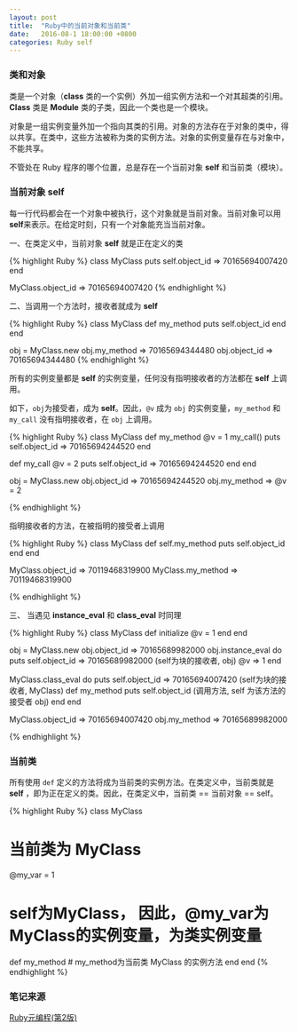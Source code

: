 ```yaml
---
layout: post
title:  "Ruby中的当前对象和当前类"
date:   2016-08-1 18:00:00 +0800
categories: Ruby self
---
```


### 类和对象

类是一个对象（**class** 类的一个实例）外加一组实例方法和一个对其超类的引用。**Class** 类是 **Module** 类的子类，因此一个类也是一个模块。

对象是一组实例变量外加一个指向其类的引用。对象的方法存在于对象的类中，得以共享。在类中，这些方法被称为类的实例方法。对象的实例变量存在与对象中，不能共享。

不管处在 Ruby 程序的哪个位置，总是存在一个当前对象 **self** 和当前类（模块）。

### 当前对象 **self**

每一行代码都会在一个对象中被执行，这个对象就是当前对象。当前对象可以用 **self**来表示。在给定时刻，只有一个对象能充当当前对象。

一、在类定义中，当前对象 **self** 就是正在定义的类

{% highlight Ruby %}
class MyClass
  puts self.object_id => 70165694007420
end

MyClass.object_id => 70165694007420
{% endhighlight %}

二、当调用一个方法时，接收者就成为 **self**

{% highlight Ruby %}
class MyClass
  def my_method
    puts self.object_id
  end
end

obj = MyClass.new
obj.my_method => 70165694344480
obj.object_id => 70165694344480
{% endhighlight %}

所有的实例变量都是 **self** 的实例变量，任何没有指明接收者的方法都在 **self** 上调用。

如下，<code>obj</code>为接受者，成为 **self**。因此，<code>@v</code> 成为 <code>obj</code> 的实例变量，<code>my_method</code> 和 <code>my_call</code> 没有指明接收者，在 <code>obj</code> 上调用。

{% highlight Ruby %}
class MyClass
  def my_method
    @v = 1
    my_call()
    puts self.object_id => 70165694244520
  end

  def my_call
    @v = 2
    puts self.object_id => 70165694244520
  end
end

obj = MyClass.new
obj.object_id => 70165694244520
obj.my_method => @v = 2

{% endhighlight %}

指明接收者的方法，在被指明的接受者上调用

{% highlight Ruby %}
class MyClass
  def self.my_method
    puts self.object_id
  end
end

MyClass.object_id => 70119468319900
MyClass.my_method => 70119468319900

{% endhighlight %}


三、 当遇见 **instance_eval** 和 **class_eval** 时同理

{% highlight Ruby %}
class MyClass
  def initialize
    @v = 1
  end
end

obj = MyClass.new
obj.object_id => 70165689982000
obj.instance_eval do
  puts self.object_id => 70165689982000 (self为块的接收者, obj)
  @v => 1
end

MyClass.class_eval do
  puts self.object_id => 70165694007420 (self为块的接收者, MyClass)
  def my_method
    puts self.object_id (调用方法, self 为该方法的接受者 obj)
  end
end

MyClass.object_id  => 70165694007420
obj.my_method => 70165689982000

{% endhighlight %}

### 当前类

所有使用 <code>def</code> 定义的方法将成为当前类的实例方法。在类定义中，当前类就是 **self** ，即为正在定义的类。因此，在类定义中，当前类 == 当前对象 == self。

{% highlight Ruby %}
class MyClass
  # 当前类为 MyClass
  @my_var = 1
  # self为MyClass， 因此，@my_var为MyClass的实例变量，为类实例变量
  def my_method
    # my_method为当前类 MyClass 的实例方法
  end
end
{% endhighlight %}

### 笔记来源
[Ruby元编程(第2版)](https://www.amazon.cn/Ruby%E5%85%83%E7%BC%96%E7%A8%8B-Paolo-Perrotta/dp/B013QMKP80/ref=sr_1_1?ie=UTF8&qid=1470033598&sr=8-1&keywords=ruby%E5%85%83%E7%BC%96%E7%A8%8B)